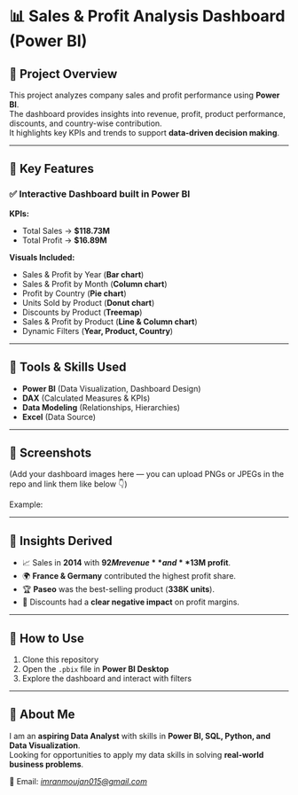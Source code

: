 # 📊 Sales & Profit Analysis Dashboard (Power BI)

## 🔹 Project Overview  
This project analyzes company sales and profit performance using **Power BI**.  
The dashboard provides insights into revenue, profit, product performance, discounts, and country-wise contribution.  
It highlights key KPIs and trends to support **data-driven decision making**.  

---

## 🔹 Key Features  

### ✅ Interactive Dashboard built in Power BI  

**KPIs:**  
- Total Sales → **$118.73M**  
- Total Profit → **$16.89M**  

**Visuals Included:**  
- Sales & Profit by Year (**Bar chart**)  
- Sales & Profit by Month (**Column chart**)  
- Profit by Country (**Pie chart**)  
- Units Sold by Product (**Donut chart**)  
- Discounts by Product (**Treemap**)  
- Sales & Profit by Product (**Line & Column chart**)  
- Dynamic Filters (**Year, Product, Country**)  

---

## 🔹 Tools & Skills Used  
- **Power BI** (Data Visualization, Dashboard Design)  
- **DAX** (Calculated Measures & KPIs)  
- **Data Modeling** (Relationships, Hierarchies)  
- **Excel** (Data Source)  

---

## 🔹 Screenshots  
(Add your dashboard images here — you can upload PNGs or JPEGs in the repo and link them like below 👇)  

Example:  



---

## 🔹 Insights Derived  
- 📈 Sales in **2014** with **$92M revenue** and **$13M profit**.  
- 🌍 **France & Germany** contributed the highest profit share.  
- 🏆 **Paseo** was the best-selling product (**338K units**).  
- 💸 Discounts had a **clear negative impact** on profit margins.  

---

## 🔹 How to Use  
1. Clone this repository  
2. Open the `.pbix` file in **Power BI Desktop**  
3. Explore the dashboard and interact with filters  

---

## 🔹 About Me  
I am an **aspiring Data Analyst** with skills in **Power BI, SQL, Python, and Data Visualization**.  
Looking for opportunities to apply my data skills in solving **real-world business problems**.  

📧 Email: *imranmoujan015@gmail.com*  
